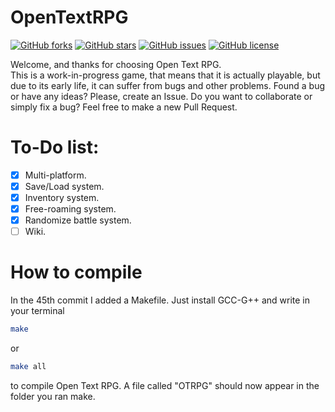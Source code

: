 # OpenTextRPG

[![GitHub forks](https://img.shields.io/github/forks/FabioArdis/OpenTextRPG.svg)](https://github.com/FabioArdis/OpenTextRPG/network)
[![GitHub stars](https://img.shields.io/github/stars/FabioArdis/OpenTextRPG.svg)](https://github.com/FabioArdis/OpenTextRPG/stargazers)
[![GitHub issues](https://img.shields.io/github/issues/FabioArdis/OpenTextRPG.svg)](https://github.com/FabioArdis/OpenTextRPG/issues)
[![GitHub license](https://img.shields.io/badge/license-AGPL-blue.svg)](https://raw.githubusercontent.com/FabioArdis/OpenTextRPG/master/LICENSE)  

Welcome, and thanks for choosing Open Text RPG.  
This is a work-in-progress game, that means that it is actually playable, but due to its early life, it can suffer from bugs and other problems. Found a bug or have any ideas? Please, create an Issue. Do you want to collaborate or simply fix a bug? Feel free to make a new Pull Request.

# To-Do list:
- [x] Multi-platform.
- [x] Save/Load system.
- [x] Inventory system.
- [x] Free-roaming system.
- [x] Randomize battle system.
- [ ] Wiki.

# How to compile
In the 45th commit I added a Makefile. Just install GCC-G++ and write in your terminal 
```bash
make
```
 or 
 ```bash
 make all
 ```
  to compile Open Text RPG. A file called "OTRPG" should now appear in the folder you ran make.
